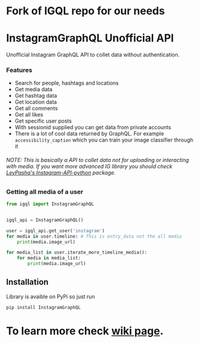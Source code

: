 # Fork of IGQL repo for our needs

# InstagramGraphQL Unofficial API
Unofficial Instagram GraphQL API to collet data without authentication.

### Features
* Search for people, hashtags and locations
* Get media data
* Get hashtag data
* Get location data
* Get all comments
* Get all likes
* Get specific user posts
* With sessionid supplied you can get data from private accounts
* There is a lot of cool data returned by GraphQL. For example `accessibility_caption` which you can train your image classifier through it

###### NOTE: This is basically a API to collet data not for uploading or interacting with media. If you want more advanced IG library you should check [LevPasha's Instagram-API-python](https://github.com/LevPasha/Instagram-API-python) package.

### Getting all media of a user
```python
from igql import InstagramGraphQL


igql_api = InstagramGraphQL()

user = igql_api.get_user('instagram')
for media in user.timeline: # This is entry_data not the all media
    print(media.image_url)

for media_list in user.iterate_more_timeline_media():
    for media in media_list:
        print(media.image_url)
```

## Installation
Library is avaible on PyPi so just run

```
pip install InstagramGraphQL
```


# To learn more check [wiki page](https://github.com/FKLC/IGQL/wiki).

